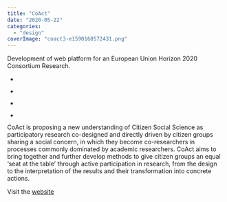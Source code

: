 ```yaml
---
title: "CoAct"
date: "2020-05-22"
categories: 
  - "design"
coverImage: "coact3-e1590160572431.png"
---
```


Development of web platform for an European Union Horizon 2020 Consortium Research.

- <a href="https://thisismyart.eratudomato.online/wp-content/uploads/sites/11/2020/05/coact1-e1590160464450.png"><img src="images/coact1-e1590160464450-1024x519.png" alt="" /></a>
    
- <a href="https://thisismyart.eratudomato.online/wp-content/uploads/sites/11/2020/05/coact2-e1590160536255.png"><img src="images/coact2-e1590160536255-1024x524.png" alt="" /></a>
    
- <a href="https://thisismyart.eratudomato.online/wp-content/uploads/sites/11/2020/05/coact3-e1590160572431.png"><img src="images/coact3-e1590160572431-1024x522.png" alt="" /></a>
    
- <a href="https://thisismyart.eratudomato.online/wp-content/uploads/sites/11/2020/05/coact4-e1590160616428.png"><img src="images/coact4-e1590160616428-1024x524.png" alt="" /></a>
    

CoAct is proposing a new understanding of Citizen Social Science as participatory research co-designed and directly driven by citizen groups sharing a social concern, in which they become co-researchers in processes commonly dominated by academic researchers. CoAct aims to bring together and further develop methods to give citizen groups an equal ‘seat at the table’ through active participation in research, from the design to the interpretation of the results and their transformation into concrete actions.

Visit the [website](https://coactproject.eu)
